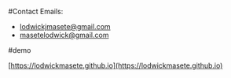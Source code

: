 

#Contact Emails:  
- [lodwickjmasete@gmail.com](mailto:lodwickjmasete@gmail.com)  
- [masetelodwick@gmail.com](mailto:masetelodwick@gmail.com)

#demo 

[https://lodwickmasete.github.io](https://lodwickmasete.github.io)
